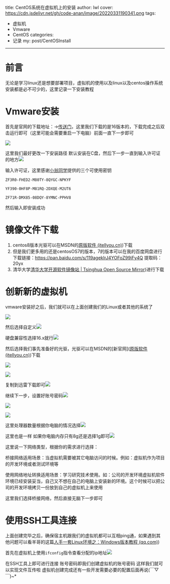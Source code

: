 title: CentOS系统在虚拟机上的安装
author: lwl
cover: https://cdn.jsdelivr.net/gh/code-anan/image/20220331190341.png
tags:
  - 虚拟机
  - Vmware
  - CentOS
categories:
  - 记录
my: post/CentOSInstall
---

# 前言

无论是学习linux还是想要部署项目，虚拟机的使用以及linux以及centos操作系统安装都是必不可少的，这里记录一下安装教程

# Vmware安装

首先是官网的下载地址：->[传送门](https://www.vmware.com/go/getworkstation-win)，这里我们下载的是16版本的，下载完成之后双击运行即可（这里可能会需要重启一下电脑）前面一直下一步即可

![](https://cdn.jsdelivr.net/gh/code-anan/image/20220331133612.png)

这里我们最好更改一下安装路径 默认安装在C盘，然后下一步一直到输入许可证的地方![](https://cdn.jsdelivr.net/gh/code-anan/image/20220331133952.png)

输入许可证，这里感谢[小翁同学]([还在用旧版本VMWare？不如安装最新的16.0！_哔哩哔哩_bilibili](https://www.bilibili.com/video/BV1eo4y1o77M?spm_id_from=333.337.search-card.all.click))提供的三个可使用密钥

`ZF3R0-FHED2-M80TY-8QYGC-NPKYF`

`YF390-0HF8P-M81RQ-2DXQE-M2UT6`

`ZF71R-DMX85-08DQY-8YMNC-PPHV8`

然后输入即安装成功

# 镜像文件下载

1. centos8版本光驱可以在MSDN的[原版软件 (itellyou.cn)](https://next.itellyou.cn/Original/#cbp=Product?ID=dfb4715d-5e52-ea11-bd34-b025aa28351d))下载
2. 但是我们更多用的还是centosOS7的版本，7的版本可以在我的百度网盘进行下载链接：https://pan.baidu.com/s/119ageklrJ4YOFoZ99iFy4Q 
   提取码：20yx
3. 清华大学[清华大学开源软件镜像站 | Tsinghua Open Source Mirror](https://mirrors.tuna.tsinghua.edu.cn/))进行下载

# 创新新的虚拟机

vmware安装好之后，我们就可以在上面创建我们的Linux或者其他的系统了

![](https://cdn.jsdelivr.net/gh/code-anan/image/20220331134430.png)

然后选择自定义![](https://cdn.jsdelivr.net/gh/code-anan/image/20220331134527.png)

硬盘兼容性选择16.x就行![](https://cdn.jsdelivr.net/gh/code-anan/image/20220331134644.png)

然后选择我们事先准备好的光驱，光驱可以在MSDN的[新官网]([原版软件 (itellyou.cn)](https://next.itellyou.cn/Original/#cbp=Product?ID=dfb4715d-5e52-ea11-bd34-b025aa28351d))下载

![](https://cdn.jsdelivr.net/gh/code-anan/image/20220331134747.png)

![](https://cdn.jsdelivr.net/gh/code-anan/image/20220331135009.png)

复制到迅雷下载即可![](https://cdn.jsdelivr.net/gh/code-anan/image/20220331135056.png)

继续下一步，设置好账号密码![](https://cdn.jsdelivr.net/gh/code-anan/image/20220331135143.png)

![](https://cdn.jsdelivr.net/gh/code-anan/image/20220331135312.png)

![](https://cdn.jsdelivr.net/gh/code-anan/image/20220331135512.png)

这里处理器数量根据你电脑的情况选择![](https://cdn.jsdelivr.net/gh/code-anan/image/20220331135557.png)

这里也是一样 如果你电脑内存只有8g还是选择1g即可![](https://cdn.jsdelivr.net/gh/code-anan/image/20220331135700.png)

这里说一下网络类型，根据你的需求进行选择：

桥接网络适用场景：当虚拟机需要被其它电脑访问的时候。例如：虚拟机作为项目的开发环境或者测试环境等

使用网络地址转换适用场景：学习研究技术使用。如：公司的开发环境虚拟机软件环境已经安装妥当，自己又不想在自己的电脑上安装新的环境。这个时候可以把公司的开发环境拷贝一份放到自己的虚拟机上来使用

这里我们选择桥接网络，然后直接无脑下一步即可

# 使用SSH工具连接

上面创建完毕之后，确保宿主机跟我们的虚拟机都可以互相ping通，如果遇到其他问题可以看羊哥的这篇[人手一套Linux环境之：Windows版本教程 (qq.com)](https://mp.weixin.qq.com/s/onVwwEQ1DAwbvK7qS2YNxg))

首先在虚拟机上使用`ifconfig`指令查看分配的ip地址![](https://cdn.jsdelivr.net/gh/code-anan/image/20220331162347.png)

在SSH工具上即可进行连接 账号密码即我们创建虚拟机的账号密码 这样我们就可以实现文件互传啦 虚拟机创建完成还有一些开发需要必要的配置后面再说(￣▽￣)~*